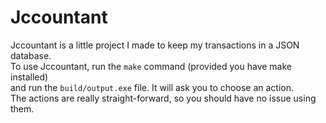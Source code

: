 # Jccountant

Jccountant is a little project I made to keep my transactions in a JSON database. \
To use Jccountant, run the `make` command (provided you have make installed) \
and run the `build/output.exe` file. It will ask you to choose an action. \
The actions are really straight-forward, so you should have no issue using them.
